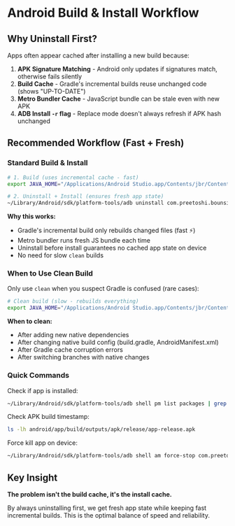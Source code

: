 # Android Build & Install Workflow

## Why Uninstall First?

Apps often appear cached after installing a new build because:

1. **APK Signature Matching** - Android only updates if signatures match, otherwise fails silently
2. **Build Cache** - Gradle's incremental builds reuse unchanged code (shows "UP-TO-DATE")
3. **Metro Bundler Cache** - JavaScript bundle can be stale even with new APK
4. **ADB Install `-r` flag** - Replace mode doesn't always refresh if APK hash unchanged

## Recommended Workflow (Fast + Fresh)

### Standard Build & Install
```bash
# 1. Build (uses incremental cache - fast)
export JAVA_HOME="/Applications/Android Studio.app/Contents/jbr/Contents/Home" && cd android && ./gradlew assembleRelease

# 2. Uninstall + Install (ensures fresh app state)
~/Library/Android/sdk/platform-tools/adb uninstall com.preetoshi.bounsight && ~/Library/Android/sdk/platform-tools/adb install /Users/preetoshi/bounsight/android/app/build/outputs/apk/release/app-release.apk
```

**Why this works:**
- Gradle's incremental build only rebuilds changed files (fast ⚡)
- Metro bundler runs fresh JS bundle each time
- Uninstall before install guarantees no cached app state on device
- No need for slow `clean` builds

### When to Use Clean Build

Only use `clean` when you suspect Gradle is confused (rare cases):

```bash
# Clean build (slow - rebuilds everything)
export JAVA_HOME="/Applications/Android Studio.app/Contents/jbr/Contents/Home" && cd android && ./gradlew clean assembleRelease
```

**When to clean:**
- After adding new native dependencies
- After changing native build config (build.gradle, AndroidManifest.xml)
- After Gradle cache corruption errors
- After switching branches with native changes

### Quick Commands

Check if app is installed:
```bash
~/Library/Android/sdk/platform-tools/adb shell pm list packages | grep bounsight
```

Check APK build timestamp:
```bash
ls -lh android/app/build/outputs/apk/release/app-release.apk
```

Force kill app on device:
```bash
~/Library/Android/sdk/platform-tools/adb shell am force-stop com.preetoshi.bounsight
```

## Key Insight

**The problem isn't the build cache, it's the install cache.**

By always uninstalling first, we get fresh app state while keeping fast incremental builds. This is the optimal balance of speed and reliability.
